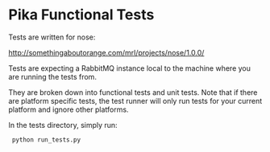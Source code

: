 # Pika Functional Tests

Tests are written for nose:

  http://somethingaboutorange.com/mrl/projects/nose/1.0.0/

Tests are expecting a RabbitMQ instance local to the machine where you are
running the tests from.

They are broken down into functional tests and unit tests. Note that if there
are platform specific tests, the test runner will only run tests for your
current platform and ignore other platforms.

In the tests directory, simply run:

     python run_tests.py
